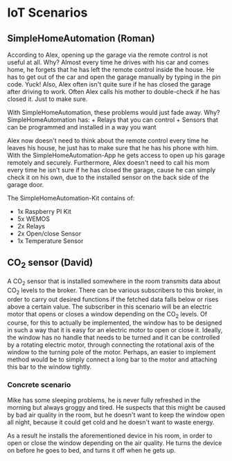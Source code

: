 # IoT Scenarios
## SimpleHomeAutomation (Roman)
According to Alex, opening up the garage via the remote control is not useful at all. Why? Almost every time he drives with his car and comes home, 
he forgets that he has left the remote control inside the house. He has to get out of the car and open the garage manually by typing in the pin code. Yuck!
Also, Alex often isn't quite sure if he has closed the garage after driving to work. Often Alex calls his mother to double-check if he has closed it. Just to make sure.

With SimpleHomeAutomation, these problems would just fade away. Why?
SimpleHomeAutomation has:
	+ Relays that you can control
	+ Sensors that can be programmed and installed in a way you want
	
Alex now doesn't need to think about the remote control every time he leaves his house, he just has to make sure that he has his phone with him.
With the SimpleHomeAutomation-App he gets access to open up his garage remotely and securely.
Furthermore, Alex doesn't need to call his mom every time he isn't sure if he has closed the garage, cause he can simply check it on his own, due to the installed sensor on the back side of the garage door.

The SimpleHomeAutomation-Kit contains of:
+ 1x Raspberry PI Kit
+ 5x WEMOS
+ 2x Relays
+ 2x Open/close Sensor
+ 1x Temperature Sensor


## CO<sub>2</sub> sensor (David)
A CO<sub>2</sub> sensor that is installed somewhere in the room transmits data about CO<sub>2</sub> levels to the broker. 
There can be various subscribers to this broker, in order to carry out desired functions if the fetched data falls below or rises above a certain value. 
The subscriber in this scenario will be an electric motor that opens or closes a window depending on the CO<sub>2</sub> levels. 
Of course, for this to actually be implemented, the window has to be designed in such a way that it is easy for an electric motor to open or close it. 
Ideally, the window has no handle that needs to be turned and it can be controlled by a rotating electric motor, through connecting the rotational axis of the window to the turning pole of the motor. 
Perhaps, an easier to implement method would be to simply connect a long bar to the motor and attaching this bar to the window tightly.

### Concrete scenario

Mike has some sleeping problems, he is never fully refreshed in the morning but always groggy and tired. He suspects that this might be caused by bad air quality in the room, but he doesn't want to keep the window open all night, because it could get cold and he doesn't want to waste energy.

As a result he installs the aforementioned device in his room, in order to open or close the window depending on the air quality. He turns the device on before he goes to bed, and turns it off when he gets up.
